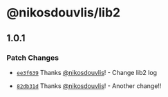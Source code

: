 # @nikosdouvlis/lib2

## 1.0.1

### Patch Changes

- [`ee3f639`](https://github.com/nikosdouvlis/repo-changesets/commit/ee3f63908237c3dc31a23565f58ed769af5de252) Thanks [@nikosdouvlis](https://github.com/nikosdouvlis)! - Change lib2 log

- [`82db31d`](https://github.com/nikosdouvlis/repo-changesets/commit/82db31d8adf6cbcf246ecc7cefde873218cdc790) Thanks [@nikosdouvlis](https://github.com/nikosdouvlis)! - Another change!!
